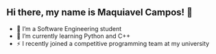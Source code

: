 ## Hi there, my name is Maquiavel Campos! 👋


- 🔭 I’m a Software Engineering student
- 🌱 I’m currently learning Python and C++
- ⚡ I recently joined a competitive programming team at my university

